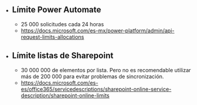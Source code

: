 - ## Límite Power Automate
	- 25 000 solicitudes cada 24 horas
	- https://docs.microsoft.com/es-mx/power-platform/admin/api-request-limits-allocations
- ## Límite listas de Sharepoint
	- 30 000 000 de elementos por lista. Pero no es recomendable utilizar más de 200 000 para evitar problemas de sincronización.
	- https://docs.microsoft.com/es-es/office365/servicedescriptions/sharepoint-online-service-description/sharepoint-online-limits